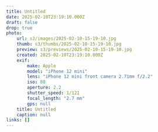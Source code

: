 ```yaml
---
title: Untitled
date: 2025-02-10T23:19:10.000Z
draft: false
drop: true
photo:
    url: s3/images/2025-02-10-15-19-10.jpg
    thumb: s3/thumbs/2025-02-10-15-19-10.jpg
    preview: s3/previews/2025-02-10-15-19-10.jpg
    created: 2025-02-10T23:19:10.000Z
    exif:
        make: Apple
        model: "iPhone 12 mini"
        lens: "iPhone 12 mini front camera 2.71mm f/2.2"
        iso: 80
        aperture: 2.2
        shutter_speed: 1/121
        focal_length: "2.7 mm"
        gps: null
    title: Untitled
    caption: null
links: []
---
```

